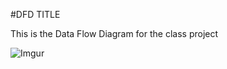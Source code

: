 #DFD TITLE

This is the Data Flow Diagram for the class project

![Imgur](http://i.imgur.com/cemhHZB.png)
